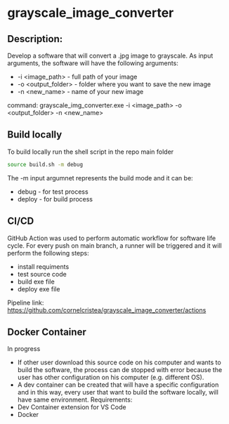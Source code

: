 # grayscale_image_converter

## Description:
Develop a software that will convert a .jpg image to grayscale. As input arguments, the software will have the following arguments:
- -i <image_path> - full path of your image
- -o <output_folder> - folder where you want to save the new image
- -n <new_name> - name of your new image

command: grayscale_img_converter.exe -i <image_path> -o <output_folder> -n <new_name>


## Build locally
To build locally run the shell script in the repo main folder
```bash
source build.sh -m debug
```
The -m input argumnet represents the build mode and it can be:
- debug - for test process
- deploy - for build process


## CI/CD
GitHub Action was used to perform automatic workflow for software life cycle.
For every push on main branch, a runner will be triggered and it will perform the following steps:
- install requiments
- test source code
- build exe file
- deploy exe file

Pipeline link: https://github.com/cornelcristea/grayscale_image_converter/actions


## Docker Container
In progress

- If other user download this source code on his computer and wants to build the software, the process can de stopped with error because the user has other configuration on his computer (e.g. different OS).
- A dev container can be created that will have a specific configuration and in this way, every user that want to build the software locally, will have same environment.
Requirements:
- Dev Container extension for VS Code
- Docker